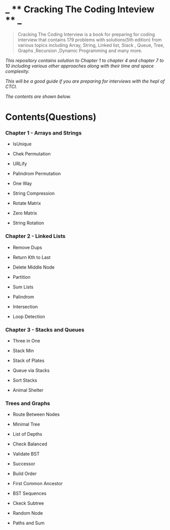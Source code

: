 # _ ** Cracking The Coding Inteview ** _

>Cracking The Coding Interview is a book for preparing for coding interview that contains 179 problems with solutions(5th edition) from various topics including Array, String, Linked list, Stack , Queue, Tree, Graphs ,Recursion ,Dynamic Programming and many more.

_This repository contains solution to Chapter 1 to chapter 4 and chapter 7 to 10 including various other approaches along with their time and space complexity._

_This will be a good guide if you are preparing for interviews with the hepl of CTCI._

_The contents are shown below._

# Contents(Questions)

### Chapter 1 - Arrays and Strings

- IsUnique 

- Chek Permutation

- URLify

- Palindrom Permutation

- One Way

- String Compression 

- Rotate Matrix

- Zero Matrix

- String Rotation


### Chapter 2 - Linked Lists

- Remove Dups

- Return Kth to Last

- Delete Middle Node

- Partition

- Sum Lists

- Palindrom 

- Intersection

- Loop Detection


### Chapter 3 - Stacks and Queues

- Three in One

- Stack Min

- Stack of Plates

- Queue via Stacks

- Sort Stacks 

- Animal Shelter


### Trees and Graphs

- Route Between Nodes 

- Minimal Tree

- List of Depths

- Check Balanced 

- Validate BST

- Successor

- Build Order

- First Common Ancestor

- BST Sequences

- Ckeck Subtree

- Random Node

- Paths and Sum



















































